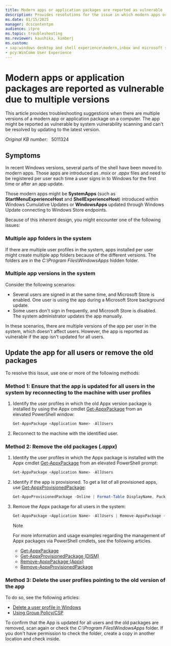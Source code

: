 ```yaml
---
title: Modern apps or application packages are reported as vulnerable
description: Provides resolutions for the issue in which modern apps or application packages are reported by vulnerability scanning due to multiple versions.
ms.date: 01/15/2025
manager: dcscontentpm
audience: itpro
ms.topic: troubleshooting
ms.reviewer: kaushika, kimberj
ms.custom:
- sap:windows desktop and shell experience\modern,inbox and microsoft store apps
- pcy:WinComm User Experience
---
```

# Modern apps or application packages are reported as vulnerable due to multiple versions

This article provides troubleshooting suggestions when there are multiple versions of a modern app or application package on a computer. The app might be reported as vulnerable by system vulnerability scanning and can't be resolved by updating to the latest version.

*Original KB number:* &nbsp; 5011324

## Symptoms

In recent Windows versions, several parts of the shell have been moved to modern apps. Those apps are introduced as *.msix* or *.appx* files and need to be registered per user each time a user signs in to Windows for the first time or after an app update.

Those modern apps might be **SystemApps** (such as **StartMenuExperienceHost** and **ShellExperienceHost**) introduced within Windows Cumulative Updates or **WindowsApps** updated through Windows Update connecting to Windows Store endpoints.

Because of this inherent design, you might encounter one of the following issues:

### Multiple app folders in the system

If there are multiple user profiles in the system, apps installed per user might create multiple app folders because of the different versions. The folders are in the *C:\\Program Files\\WindowsApps* hidden folder.

### Multiple app versions in the system

Consider the following scenarios:

- Several users are signed in at the same time, and Microsoft Store is enabled. One user is using the app during a Microsoft Store background update.
- Some users don't sign in frequently, and Microsoft Store is disabled. The system administrator updates the app manually.

In these scenarios, there are multiple versions of the app per user in the system, which doesn't affect users. However, the app is reported as vulnerable if the app isn't updated for all users.

## Update the app for all users or remove the old packages

To resolve this issue, use one or more of the following methods:

### Method 1: Ensure that the app is updated for all users in the system by reconnecting to the machine with user profiles

1. Identify the user profiles in which the old Appx version package is installed by using the Appx cmdlet [Get-AppxPackage](/powershell/module/appx/get-appxpackage) from an elevated PowerShell window:

   ```powershell
   Get-AppxPackage <Application Name> -AllUsers
   ```

2. Reconnect to the machine with the identified user.

### Method 2: Remove the old packages (*.appx*)

1. Identify the user profiles in which the Appx package is installed with the Appx cmdlet [Get-AppxPackage](/powershell/module/appx/get-appxpackage) from an elevated PowerShell prompt:

   ```powershell
   Get-AppxPackage <Application Name> -AllUsers
   ```

2. Identify if the app is provisioned. To get a list of all provisioned apps, use [Get-AppxProvisionedPackage](/powershell/module/dism/get-appxprovisionedpackage):

   ```powershell
   Get-AppxProvisionedPackage -Online | Format-Table DisplayName, PackageName
   ```

3. Remove the Appx package for all users in the system:

   ```powershell
   Get-AppxPackage <Application Name> -AllUsers | Remove-AppxPackage -AllUsers
   ```

   > [!NOTE]
   > For more information and usage examples regarding the management of Appx packages via PowerShell cmdlets, see the following articles.
   >
   > - [Get-AppxPackage](/powershell/module/appx/get-appxpackage)
   > - [Get-AppxProvisionedPackage (DISM)](/powershell/module/dism/get-appxprovisionedpackage)
   > - [Remove-AppxPackage (Appx)](/powershell/module/appx/remove-appxpackage)
   > - [Remove-AppxProvisionedPackage](/powershell/module/dism/remove-appxprovisionedpackage)

### Method 3: Delete the user profiles pointing to the old version of the app

To do so, see the following articles:

- [Delete a user profile in Windows](../../windows-server/user-profiles-and-logon/delete-user-profile.md)  
- [Using Group Policy/CSP](/windows/client-management/mdm/policy-csp-admx-userprofiles#cleanupprofiles)

To confirm that the App is updated for all users and the old packages are removed, scan again or check the *C:\\Program Files\\WindowsApps* folder. If you don't have permission to check the folder, create a copy in another location and check inside.
